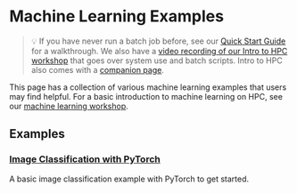 # Machine Learning Examples #

> :bulb: If you have never run a batch job before, see our [Quick Start Guide](https://public.confluence.arizona.edu/display/UAHPC/Puma+Quick+Start) for a walkthrough. We also have a [video recording of our Intro to HPC workshop](https://public.confluence.arizona.edu/display/UAHPC/Training#Training-IntroductiontoHPC) that goes over system use and batch scripts. Intro to HPC also comes with a [companion page](https://ua-researchcomputing-hpc.github.io/Intro-to-HPC/).

This page has a collection of various machine learning examples that users may find helpful. For a basic introduction to machine learning on HPC, see our [machine learning workshop](/Intro-to-Machine-Learning).


## Examples ##

### [Image Classification with PyTorch](Image-Classification-with-PyTorch) ###
A basic image classification example with PyTorch to get started.
